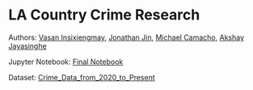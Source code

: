 # LA Country Crime Research
 
 Authors: [Vasan Insixiengmay](https://github.com/VasanIns),
           [Jonathan Jin](https://github.com/jjin1407),
          [Michael Camacho](https://github.com/Mcamacho457),
           [Akshay Jayasinghe](https://github.com/AkJay1722)

Jupyter Notebook: [Final Notebook](final_project.ipynb)

Dataset: [Crime_Data_from_2020_to_Present](Crime_Data_from_2020_to_Present.csv)
